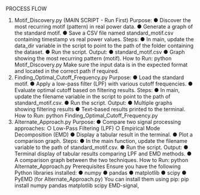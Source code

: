 PROCESS FLOW
1. Motif_Discovery.py (MAIN SCRIPT - Run First)
Purpose:
● Discover the most recurring motif (pattern) in real power data.
● Generate a graph of the standard motif.
● Save a CSV file named standard_motif.csv containing timestamp vs
real power values.
Steps:
● In main, update the data_dir variable in the script to point to
the path of the folder containing the dataset.
● Run the script.
Output:
● standard_motif.csv
● Graph showing the most recurring pattern (motif).
How to Run:
python Motif_Discovery.py
Make sure the input data is in the expected format and located in the
correct path if required.
2. Finding_Optimal_Cutoff_Frequency.py
   Purpose:
● Load the standard motif.
● Apply a low-pass filter (LPF) with various cutoff frequencies.
● Evaluate optimal cutoff based on filtering results.
Steps:
● In main, update the filename variable in the script to point to
the path of standard_motif.csv.
● Run the script.
Output:
● Multiple graphs showing filtering results
● Text-based results printed to the terminal.
How to Run:
python Finding_Optimal_Cutoff_Frequency.py
3. Alternate_Approach.py
Purpose:
● Compare two signal processing approaches:
○ Low-Pass Filtering (LPF)
○ Empirical Mode Decomposition (EMD)
● Display a tabular result in the terminal.
● Plot a comparison graph.
Steps:
● In the main function, update the filename variable to the path of
standard_motif.csv.
● Run the script.
Output:
● Terminal display of tabular results comparing LPF and EMD
methods.
● A comparison graph between the two techniques.
How to Run:
python Alternate_Approach.py
Prerequisites
Ensure you have the following Python libraries installed:
● numpy
● pandas
● matplotlib
● scipy
● PyEMD (for Alternate_Approach.py)
You can install them using pip:
pip install numpy pandas matplotlib scipy EMD-signal,
